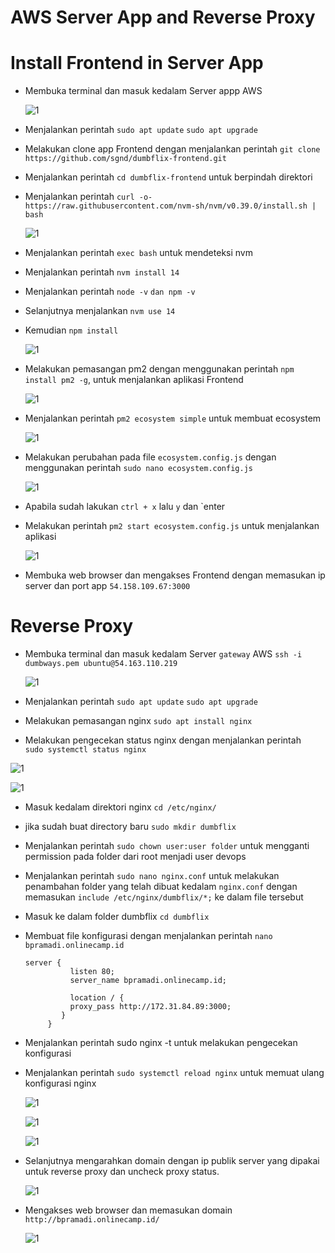 # AWS Server App and Reverse Proxy

# Install Frontend in Server App

- Membuka terminal dan masuk kedalam Server appp AWS

  ![1](assets/frontend-1.png)

- Menjalankan perintah `sudo apt update` `sudo apt upgrade`
- Melakukan clone app Frontend dengan menjalankan perintah `git clone https://github.com/sgnd/dumbflix-frontend.git`
- Menjalankan perintah `cd dumbflix-frontend` untuk berpindah direktori
- Menjalankan perintah `curl -o- https://raw.githubusercontent.com/nvm-sh/nvm/v0.39.0/install.sh | bash`

  ![1](assets/frontend-2.png)

- Menjalankan perintah `exec bash` untuk mendeteksi nvm
- Menjalankan perintah `nvm install 14`
- Menjalankan perintah `node -v` `dan npm -v`
- Selanjutnya menjalankan `nvm use 14`
- Kemudian `npm install`

  ![1](assets/frontend-4.png)

- Melakukan pemasangan pm2 dengan menggunakan perintah `npm install pm2 -g`, untuk menjalankan aplikasi Frontend

  ![1](assets/frontend-5.png)

- Menjalankan perintah `pm2 ecosystem simple` untuk membuat ecosystem

  ![1](assets/frontend-6.png)

- Melakukan perubahan pada file `ecosystem.config.js` dengan menggunakan perintah `sudo nano ecosystem.config.js`

  ![1](assets/frontend-7.png)

- Apabila sudah lakukan `ctrl + x` lalu `y` dan `enter
- Melakukan perintah `pm2 start ecosystem.config.js` untuk menjalankan aplikasi

  ![1](assets/frontend-8.png)

- Membuka web browser dan mengakses Frontend dengan memasukan ip server dan port app `54.158.109.67:3000`

# Reverse Proxy

- Membuka terminal dan masuk kedalam Server `gateway` AWS `ssh -i dumbways.pem ubuntu@54.163.110.219`

  ![1](assets/reverse-1.png)

- Menjalankan perintah `sudo apt update` `sudo apt upgrade`
- Melakukan pemasangan nginx `sudo apt install nginx`
- Melakukan pengecekan status nginx dengan menjalankan perintah ` sudo systemctl status nginx`

![1](assets/reverse-2.png)

![1](assets/reverse-3.png)

- Masuk kedalam direktori nginx `cd /etc/nginx/`
- jika sudah buat directory baru `sudo mkdir dumbflix`
- Menjalankan perintah `sudo chown user:user folder` untuk mengganti permission pada folder dari root menjadi user devops
- Menjalankan perintah `sudo nano nginx.conf` untuk melakukan penambahan folder yang telah dibuat kedalam `nginx.conf` dengan memasukan `include /etc/nginx/dumbflix/*;` ke dalam file tersebut
- Masuk ke dalam folder dumbflix `cd dumbflix`
- Membuat file konfigurasi dengan menjalankan perintah `nano bpramadi.onlinecamp.id`

  ```
  server {
            listen 80;
            server_name bpramadi.onlinecamp.id;

            location / {
  	        proxy_pass http://172.31.84.89:3000;
          }
       }

  ```

- Menjalankan perintah sudo nginx -t untuk melakukan pengecekan konfigurasi
- Menjalankan perintah `sudo systemctl reload nginx` untuk memuat ulang konfigurasi nginx

  ![1](assets/reverse-4.png)

  ![1](assets/reverse-5.png)

  ![1](assets/reverse-6.png)

- Selanjutnya mengarahkan domain dengan ip publik server yang dipakai untuk reverse proxy dan uncheck proxy status.

  ![1](assets/reverse-7.png)

- Mengakses web browser dan memasukan domain `http://bpramadi.onlinecamp.id/`

  ![1](assets/reverse-8.png)
